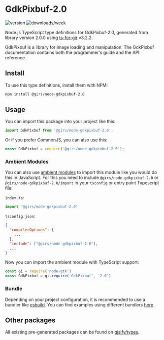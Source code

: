 
# GdkPixbuf-2.0

![version](https://img.shields.io/npm/v/@girs/node-gdkpixbuf-2.0)
![downloads/week](https://img.shields.io/npm/dw/@girs/node-gdkpixbuf-2.0)


Node.js TypeScript type definitions for GdkPixbuf-2.0, generated from library version 2.0.0 using [ts-for-gir](https://github.com/gjsify/ts-for-gir) v3.2.2.

GdkPixbuf is a library for image loading and manipulation. The GdkPixbuf documentation contains both the programmer's guide and the API reference.

## Install

To use this type definitions, install them with NPM:
```bash
npm install @girs/node-gdkpixbuf-2.0
```

## Usage

You can import this package into your project like this:
```ts
import GdkPixbuf from '@girs/node-gdkpixbuf-2.0';
```

Or if you prefer CommonJS, you can also use this:
```ts
const GdkPixbuf = require('@girs/node-gdkpixbuf-2.0');
```

### Ambient Modules

You can also use [ambient modules](https://github.com/gjsify/ts-for-gir/tree/main/packages/cli#ambient-modules) to import this module like you would do this in JavaScript.
For this you need to include `@girs/node-gdkpixbuf-2.0` or `@girs/node-gdkpixbuf-2.0/import` in your `tsconfig` or entry point Typescript file:

`index.ts`:
```ts
import '@girs/node-gdkpixbuf-2.0'
```

`tsconfig.json`:
```json
{
  "compilerOptions": {
    ...
  },
  "include": ["@girs/node-gdkpixbuf-2.0"],
  ...
}
```

Now you can import the ambient module with TypeScript support: 

```ts
const gi = require('node-gtk')
const GdkPixbuf = gi.require('GdkPixbuf', '2.0')
```


### Bundle

Depending on your project configuration, it is recommended to use a bundler like [esbuild](https://esbuild.github.io/). You can find examples using different bundlers [here](https://github.com/gjsify/ts-for-gir/tree/main/examples).

## Other packages

All existing pre-generated packages can be found on [gjsify/types](https://github.com/gjsify/types).


